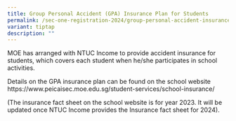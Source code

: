 ```yaml
---
title: Group Personal Accident (GPA) Insurance Plan for Students
permalink: /sec-one-registration-2024/group-personal-accident-insurance-plan-for-students/
variant: tiptap
description: ""
---
```

<p>MOE has arranged with NTUC Income to provide accident insurance for students, which covers each student when he/she participates in school activities.</p><p>Details on the GPA insurance plan can be found on the school website <a rel="noopener noreferrer nofollow" target="_blank">https://www.peicaisec.moe.edu.sg/student-services/school-insurance/</a></p><p>(The insurance fact sheet on the school website is for year 2023. It will be updated once NTUC Income provides the Insurance fact sheet for 2024).</p>